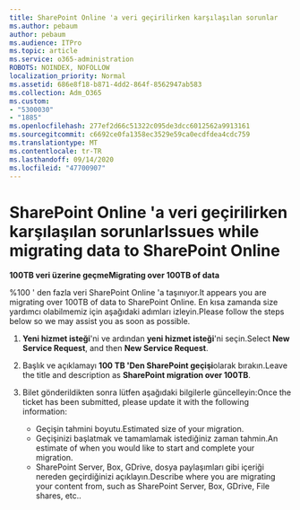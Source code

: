 ```yaml
---
title: SharePoint Online 'a veri geçirilirken karşılaşılan sorunlar
ms.author: pebaum
author: pebaum
ms.audience: ITPro
ms.topic: article
ms.service: o365-administration
ROBOTS: NOINDEX, NOFOLLOW
localization_priority: Normal
ms.assetid: 686e8f18-b871-4dd2-864f-8562947ab583
ms.collection: Adm_O365
ms.custom:
- "5300030"
- "1885"
ms.openlocfilehash: 277ef2d66c51322c095de3dcc6012562a9913161
ms.sourcegitcommit: c6692ce0fa1358ec3529e59ca0ecdfdea4cdc759
ms.translationtype: MT
ms.contentlocale: tr-TR
ms.lasthandoff: 09/14/2020
ms.locfileid: "47700907"
---
```

# <a name="issues-while-migrating-data-to-sharepoint-online"></a><span data-ttu-id="101c4-102">SharePoint Online 'a veri geçirilirken karşılaşılan sorunlar</span><span class="sxs-lookup"><span data-stu-id="101c4-102">Issues while migrating data to SharePoint Online</span></span>

<span data-ttu-id="101c4-103">**100TB veri üzerine geçme**</span><span class="sxs-lookup"><span data-stu-id="101c4-103">**Migrating over 100TB of data**</span></span>

<span data-ttu-id="101c4-104">%100 ' den fazla veri SharePoint Online 'a taşınıyor.</span><span class="sxs-lookup"><span data-stu-id="101c4-104">It appears you are migrating over 100TB of data to SharePoint Online.</span></span> <span data-ttu-id="101c4-105">En kısa zamanda size yardımcı olabilmemiz için aşağıdaki adımları izleyin.</span><span class="sxs-lookup"><span data-stu-id="101c4-105">Please follow the steps below so we may assist you as soon as possible.</span></span> 

1. <span data-ttu-id="101c4-106">**Yeni hizmet isteği**'ni ve ardından **yeni hizmet isteği**'ni seçin.</span><span class="sxs-lookup"><span data-stu-id="101c4-106">Select **New Service Request**, and then **New Service Request**.</span></span> 
2. <span data-ttu-id="101c4-107">Başlık ve açıklamayı **100 TB 'Den SharePoint geçişi**olarak bırakın.</span><span class="sxs-lookup"><span data-stu-id="101c4-107">Leave the title and description as **SharePoint migration over 100TB**.</span></span>
3. <span data-ttu-id="101c4-108">Bilet gönderildikten sonra lütfen aşağıdaki bilgilerle güncelleyin:</span><span class="sxs-lookup"><span data-stu-id="101c4-108">Once the ticket has been submitted, please update it with the following information:</span></span> 

    - <span data-ttu-id="101c4-109">Geçişin tahmini boyutu.</span><span class="sxs-lookup"><span data-stu-id="101c4-109">Estimated size of your migration.</span></span>
    - <span data-ttu-id="101c4-110">Geçişinizi başlatmak ve tamamlamak istediğiniz zaman tahmin.</span><span class="sxs-lookup"><span data-stu-id="101c4-110">An estimate of when you would like to start and complete your migration.</span></span>
    - <span data-ttu-id="101c4-111">SharePoint Server, Box, GDrive, dosya paylaşımları gibi içeriği nereden geçirdiğinizi açıklayın.</span><span class="sxs-lookup"><span data-stu-id="101c4-111">Describe where you are migrating your content from, such as SharePoint Server, Box, GDrive, File shares, etc..</span></span>

